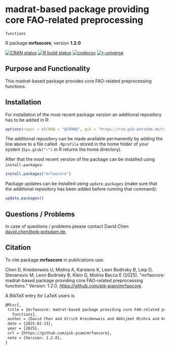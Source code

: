 # madrat-based package providing core FAO-related preprocessing
    functions

R package **mrfaocore**, version **1.2.0**

[![CRAN status](https://www.r-pkg.org/badges/version/mrfaocore)](https://cran.r-project.org/package=mrfaocore) [![R build status](https://github.com/pik-piam/mrfaocore/workflows/check/badge.svg)](https://github.com/pik-piam/mrfaocore/actions) [![codecov](https://codecov.io/gh/pik-piam/mrfaocore/branch/master/graph/badge.svg)](https://app.codecov.io/gh/pik-piam/mrfaocore) [![r-universe](https://pik-piam.r-universe.dev/badges/mrfaocore)](https://pik-piam.r-universe.dev/builds)

## Purpose and Functionality

This madrat-based package provides core FAO-related
    preprocessing functions.


## Installation

For installation of the most recent package version an additional repository has to be added in R:

```r
options(repos = c(CRAN = "@CRAN@", pik = "https://rse.pik-potsdam.de/r/packages"))
```
The additional repository can be made available permanently by adding the line above to a file called `.Rprofile` stored in the home folder of your system (`Sys.glob("~")` in R returns the home directory).

After that the most recent version of the package can be installed using `install.packages`:

```r 
install.packages("mrfaocore")
```

Package updates can be installed using `update.packages` (make sure that the additional repository has been added before running that command):

```r 
update.packages()
```

## Questions / Problems

In case of questions / problems please contact David Chen <david.chen@pik-potsdam.de>.

## Citation

To cite package **mrfaocore** in publications use:

Chen D, Kreidenweis U, Mishra A, Karstens K, Leon Bodirsky B, Leip D, Stevanovic M, Leon Bodrisky B, Klein D, Molina Bacca E (2025). "mrfaocore: madrat-based package providing core FAO-related preprocessing functions." Version: 1.2.0, <https://github.com/pik-piam/mrfaocore>.

A BibTeX entry for LaTeX users is

 ```latex
@Misc{,
  title = {mrfaocore: madrat-based package providing core FAO-related preprocessing
    functions},
  author = {David Chen and Ulrich Kreidenweis and Abhijeet Mishra and Kristine Karstens and Benjamin {Leon Bodirsky} and Debbora Leip and Mishko Stevanovic and Benjamin {Leon Bodrisky} and David Klein and Edna {Molina Bacca}},
  date = {2025-02-13},
  year = {2025},
  url = {https://github.com/pik-piam/mrfaocore},
  note = {Version: 1.2.0},
}
```
